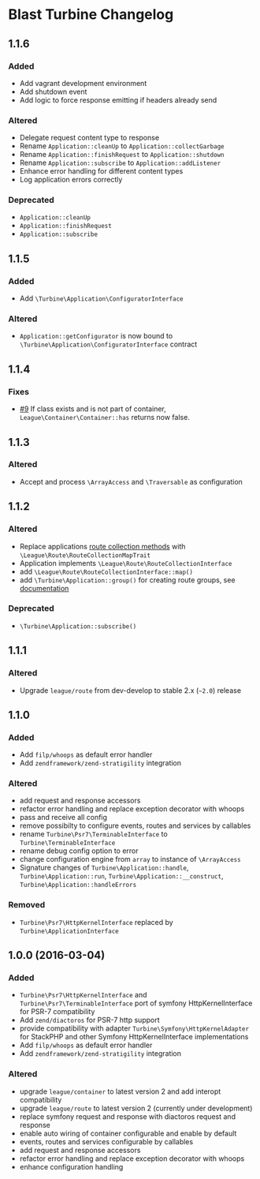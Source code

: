 # Blast Turbine Changelog

## 1.1.6

### Added

 - Add vagrant development environment
 - Add shutdown event
 - Add logic to force response emitting if headers already send

### Altered

 - Delegate request content type to response
 - Rename `Application::cleanUp` to `Application::collectGarbage`
 - Rename `Application::finishRequest` to `Application::shutdown`
 - Rename `Application::subscribe` to `Application::addListener`
 - Enhance error handling for different content types
 - Log application errors correctly
 
### Deprecated

 - `Application::cleanUp`
 - `Application::finishRequest`
 - `Application::subscribe`


## 1.1.5

### Added

 - Add `\Turbine\Application\ConfiguratorInterface`

### Altered

 - `Application::getConfigurator` is now bound to `\Turbine\Application\ConfiguratorInterface` contract

## 1.1.4

### Fixes

- [\#9](../../issues/9) If class exists and is not part of container, `League\Container\Container::has` returns now false.

## 1.1.3

### Altered

- Accept and process `\ArrayAccess` and `\Traversable` as configuration

## 1.1.2

### Altered

 - Replace applications [route collection methods](https://github.com/thephpleague/route/blob/master/src/RouteCollectionInterface.php) with `\League\Route\RouteCollectionMapTrait`
 - Application implements `\League\Route\RouteCollectionInterface`
 - add `\League\Route\RouteCollectionInterface::map()` 
 - add `\Turbine\Application::group()` for creating route groups, see [documentation](http://route.thephpleague.com/route-groups/)

### Deprecated

 - `\Turbine\Application::subscribe()`

## 1.1.1

### Altered

 - Upgrade `league/route` from dev-develop to stable 2.x (`~2.0`) release

## 1.1.0

### Added

 - Add `filp/whoops` as default error handler
 - Add `zendframework/zend-stratigility` integration

### Altered

 - add request and response accessors
 - refactor error handling and replace exception decorator with whoops
 - pass and receive all config 
 - remove possibilty to configure events, routes and services by callables
 - rename `Turbine\Psr7\TerminableInterface` to `Turbine\TerminableInterface`
 - rename debug config option to error
 - change configuration engine from `array` to instance of `\ArrayAccess`
 - Signature changes of `Turbine\Application::handle`, `Turbine\Application::run`, `Turbine\Application::__construct`, `Turbine\Application::handleErrors` 

### Removed

 - `Turbine\Psr7\HttpKernelInterface` replaced by `Turbine\ApplicationInterface`
 
## 1.0.0 (2016-03-04)

### Added

 - `Turbine\Psr7\HttpKernelInterface` and `Turbine\Psr7\TerminableInterface` port of symfony HttpKernelInterface for PSR-7 compatibility
 - Add `zend/diactoros` for PSR-7 http support
 - provide compatibility with adapter `Turbine\Symfony\HttpKernelAdapter` for StackPHP and other Symfony HttpKernelInterface implementations
 - Add `filp/whoops` as default error handler
 - Add `zendframework/zend-stratigility` integration

### Altered

 - upgrade `league/container` to latest version 2 and add interopt compatibility
 - upgrade `league/route` to latest version 2 (currently under development)
 - replace symfony request and response with diactoros request and response
 - enable auto wiring of container configurable and enable by default
 - events, routes and services configurable by callables
 - add request and response accessors
 - refactor error handling and replace exception decorator with whoops
 - enhance configuration handling 